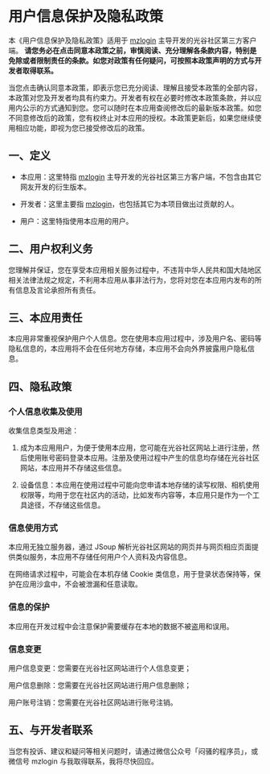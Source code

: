 # 用户信息保护及隐私政策

本《用户信息保护及隐私政策》适用于 [mzlogin][] 主导开发的光谷社区第三方客户端。 **请您务必在点击同意本政策之前，审慎阅读、充分理解各条款内容，特别是免除或者限制责任的条款。如您对政策有任何疑问，可按照本政策声明的方式与开发者取得联系。**

当您点击确认同意本政策，即表示您已充分阅读、理解且接受本政策的全部内容，本政策对您及开发者均具有约束力。开发者有权在必要时修改本政策条款，并以应用内公示的方式通知到您。您可以随时在本应用查阅修改后的最新版本政策。如您不同意修改后的政策，您有权终止对本应用的授权。本政策更新后，如果您继续使用相应功能，即视为您已接受修改后的政策。

## 一、定义

- 本应用：这里特指 [mzlogin][] 主导开发的光谷社区第三方客户端，不包含由其它网友开发的衍生版本。

- 开发者：这里主要指 [mzlogin][]，也包括其它为本项目做出过贡献的人。

- 用户：这里特指使用本应用的用户。

## 二、用户权利义务

您理解并保证，您在享受本应用相关服务过程中，不违背中华人民共和国大陆地区相关法律法规之规定，不利用本应用从事非法行为，您将对您在本应用内发布的所有信息及言论承担所有责任。

## 三、本应用责任

本应用非常重视保护用户个人信息。您在使用本应用过程中，涉及用户名、密码等隐私信息的，本应用将不会在任何地方存储，本应用不会向外界披露用户隐私信息。

## 四、隐私政策

### 个人信息收集及使用

收集信息类型及用途：

1. 成为本应用用户，为便于使用本应用，您可能在光谷社区网站上进行注册，然后使用账号密码登录本应用。注册及使用过程中产生的信息均存储在光谷社区网站，本应用并不存储这些信息。

2. 设备信息：本应用在使用过程中可能向您申请本地存储的读写权限、相机使用权限等，均用于您在社区内的活动，比如发布内容等，本应用只是作为一个工具途径，不存储这些信息。

### 信息使用方式

本应用无独立服务器，通过 JSoup 解析光谷社区网站的网页并与网页相应页面提供类似服务，本应用不存储任何用户个人资料及内容信息。

在网络请求过程中，可能会在本机存储 Cookie 类信息，用于登录状态保持等，保护在应用沙盒中，不会被泄漏和任意读取。

### 信息的保护

本应用在开发过程中会注意保护需要缓存在本地的数据不被盗用和误用。

### 信息变更

用户信息变更：您需要在光谷社区网站进行个人信息变更；

用户信息删除：您需要在光谷社区网站进行用户信息删除；

用户账号注销：您需要在光谷社区网站进行账号注销。

## 五、与开发者联系

当您有投诉、建议和疑问等相关问题时，请通过微信公众号「闷骚的程序员」，或微信号 mzlogin 与我取得联系，我将尽快回应。

[mzlogin]: https://github.com/mzlogin
